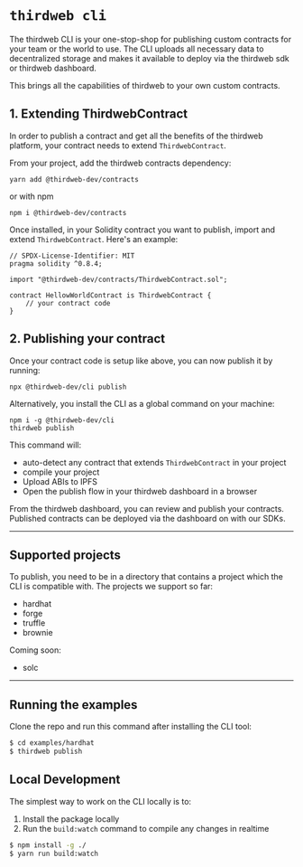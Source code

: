 # `thirdweb cli`

The thirdweb CLI is your one-stop-shop for publishing custom contracts for your team or the world to use. The CLI uploads all necessary data to decentralized storage and makes it available to deploy via the thirdweb sdk or thirdweb dashboard.

This brings all the capabilities of thirdweb to your own custom contracts.

## 1. Extending ThirdwebContract

In order to publish a contract and get all the benefits of the thirdweb platform, your contract needs to extend `ThirdwebContract`.

From your project, add the thirdweb contracts dependency:

```shell
yarn add @thirdweb-dev/contracts
```

or with npm

```shell
npm i @thirdweb-dev/contracts
```

Once installed, in your Solidity contract you want to publish, import and extend `ThirdwebContract`. Here's an example:

```solidity
// SPDX-License-Identifier: MIT
pragma solidity ^0.8.4;

import "@thirdweb-dev/contracts/ThirdwebContract.sol";

contract HellowWorldContract is ThirdwebContract {
    // your contract code
}
```

## 2. Publishing your contract

Once your contract code is setup like above, you can now publish it by running:

```shell
npx @thirdweb-dev/cli publish
```

Alternatively, you install the CLI as a global command on your machine:

```shell
npm i -g @thirdweb-dev/cli
thirdweb publish
```

This command will:

- auto-detect any contract that extends `ThirdwebContract` in your project
- compile your project
- Upload ABIs to IPFS
- Open the publish flow in your thirdweb dashboard in a browser

From the thirdweb dashboard, you can review and publish your contracts. Published contracts can be deployed via the dashboard on with our SDKs.

---

## Supported projects

To publish, you need to be in a directory that contains a project which the CLI is compatible
with. The projects we support so far:

- hardhat
- forge
- truffle
- brownie

Coming soon:

- solc

---

## Running the examples

Clone the repo and run this command after installing the CLI tool:

```bash
$ cd examples/hardhat
$ thirdweb publish
```

## Local Development

The simplest way to work on the CLI locally is to:

1. Install the package locally
2. Run the `build:watch` command to compile any changes in realtime

```bash
$ npm install -g ./
$ yarn run build:watch
```
